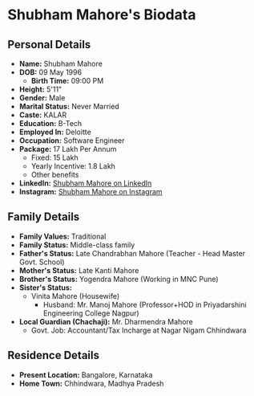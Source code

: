 # Shubham Mahore's Biodata

## Personal Details
- **Name:** Shubham Mahore
- **DOB:** 09 May 1996
  - **Birth Time:** 09:00 PM
- **Height:** 5'11"
- **Gender:** Male
- **Marital Status:** Never Married
- **Caste:** KALAR
- **Education:** B-Tech
- **Employed In:** Deloitte
- **Occupation:** Software Engineer
- **Package:** 17 Lakh Per Annum
  - Fixed: 15 Lakh
  - Yearly Incentive: 1.8 Lakh
  - Other benefits
- **LinkedIn:** [Shubham Mahore on LinkedIn](https://www.linkedin.com/in/shubhammahore/)
- **Instagram:** [Shubham Mahore on Instagram](https://www.instagram.com/shubham.mahore/)

## Family Details
- **Family Values:** Traditional
- **Family Status:** Middle-class family
- **Father's Status:** Late Chandrabhan Mahore (Teacher - Head Master Govt. School)
- **Mother's Status:** Late Kanti Mahore
- **Brother's Status:** Yogendra Mahore (Working in MNC Pune)
- **Sister's Status:** 
  - Vinita Mahore (Housewife)
    - Husband: Mr. Manoj Mahore (Professor+HOD in Priyadarshini Engineering College Nagpur)
- **Local Guardian (Chachaji):** Mr. Dharmendra Mahore 
  - Govt. Job: Accountant/Tax Incharge at Nagar Nigam Chhindwara

## Residence Details
- **Present Location:** Bangalore, Karnataka
- **Home Town:** Chhindwara, Madhya Pradesh
